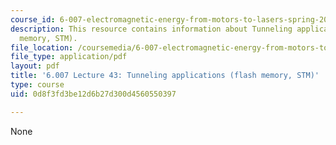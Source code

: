 ```yaml
---
course_id: 6-007-electromagnetic-energy-from-motors-to-lasers-spring-2011
description: This resource contains information about Tunneling applications (flash
  memory, STM).
file_location: /coursemedia/6-007-electromagnetic-energy-from-motors-to-lasers-spring-2011/0d8f3fd3be12d6b27d300d4560550397_MIT6_007S11_lec43.pdf
file_type: application/pdf
layout: pdf
title: '6.007 Lecture 43: Tunneling applications (flash memory, STM)'
type: course
uid: 0d8f3fd3be12d6b27d300d4560550397

---
```

None